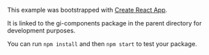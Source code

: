 This example was bootstrapped with [Create React App](https://github.com/facebook/create-react-app).

It is linked to the gi-components package in the parent directory for development purposes.

You can run `npm install` and then `npm start` to test your package.
